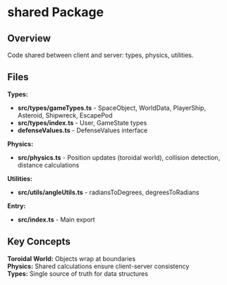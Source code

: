 # shared Package

## Overview
Code shared between client and server: types, physics, utilities.

## Files

**Types:**
- **src/types/gameTypes.ts** - SpaceObject, WorldData, PlayerShip, Asteroid, Shipwreck, EscapePod
- **src/types/index.ts** - User, GameState types
- **defenseValues.ts** - DefenseValues interface

**Physics:**
- **src/physics.ts** - Position updates (toroidal world), collision detection, distance calculations

**Utilities:**
- **src/utils/angleUtils.ts** - radiansToDegrees, degreesToRadians

**Entry:**
- **src/index.ts** - Main export

## Key Concepts

**Toroidal World:** Objects wrap at boundaries  
**Physics:** Shared calculations ensure client-server consistency  
**Types:** Single source of truth for data structures
